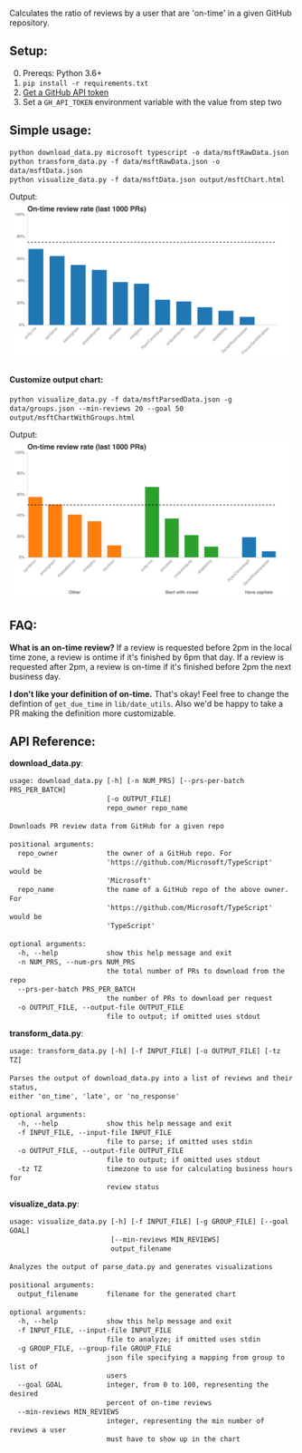 Calculates the ratio of reviews by a user that are 'on-time' in a given GitHub repository.

## Setup:
0. Prereqs: Python 3.6+
1. `pip install -r requirements.txt`
2. [Get a GitHub API token][get-token]
3. Set a `GH_API_TOKEN` environment variable with the value from step two

## Simple usage:

```
python download_data.py microsoft typescript -o data/msftRawData.json
python transform_data.py -f data/msftRawData.json -o data/msftData.json
python visualize_data.py -f data/msftData.json output/msftChart.html
```

Output:
![microsoft-typescript-on-time-reviews](output/msftChart.png?raw=true)

#### Customize output chart:

```
python visualize_data.py -f data/msftParsedData.json -g data/groups.json --min-reviews 20 --goal 50 output/msftChartWithGroups.html
```

Output:
![microsoft-typescript-on-time-reviews-with-groups](output/msftChartWithGroups.png?raw=true)


## FAQ:

**What is an on-time review?**
If a review is requested before 2pm in the local time zone, a review is ontime if it's finished by 6pm that day.
If a review is requested after 2pm, a review is on-time if it's finished before 2pm the next business day.

**I don't like your definition of on-time.**
That's okay! Feel free to change the defintion of `get_due_time` in `lib/date_utils`.
Also we'd be happy to take a PR making the definition more customizable.

## API Reference:

**download_data.py**:
```
usage: download_data.py [-h] [-n NUM_PRS] [--prs-per-batch PRS_PER_BATCH]
                        [-o OUTPUT_FILE]
                        repo_owner repo_name

Downloads PR review data from GitHub for a given repo

positional arguments:
  repo_owner            the owner of a GitHub repo. For
                        'https://github.com/Microsoft/TypeScript' would be
                        'Microsoft'
  repo_name             the name of a GitHub repo of the above owner. For
                        'https://github.com/Microsoft/TypeScript' would be
                        'TypeScript'

optional arguments:
  -h, --help            show this help message and exit
  -n NUM_PRS, --num-prs NUM_PRS
                        the total number of PRs to download from the repo
  --prs-per-batch PRS_PER_BATCH
                        the number of PRs to download per request
  -o OUTPUT_FILE, --output-file OUTPUT_FILE
                        file to output; if omitted uses stdout
```

**transform_data.py**:
```
usage: transform_data.py [-h] [-f INPUT_FILE] [-o OUTPUT_FILE] [-tz TZ]

Parses the output of download_data.py into a list of reviews and their status,
either 'on_time', 'late', or 'no_response'

optional arguments:
  -h, --help            show this help message and exit
  -f INPUT_FILE, --input-file INPUT_FILE
                        file to parse; if omitted uses stdin
  -o OUTPUT_FILE, --output-file OUTPUT_FILE
                        file to output; if omitted uses stdout
  -tz TZ                timezone to use for calculating business hours for
                        review status
```

**visualize_data.py**:
```
usage: visualize_data.py [-h] [-f INPUT_FILE] [-g GROUP_FILE] [--goal GOAL]
                         [--min-reviews MIN_REVIEWS]
                         output_filename

Analyzes the output of parse_data.py and generates visualizations

positional arguments:
  output_filename       filename for the generated chart

optional arguments:
  -h, --help            show this help message and exit
  -f INPUT_FILE, --input-file INPUT_FILE
                        file to analyze; if omitted uses stdin
  -g GROUP_FILE, --group-file GROUP_FILE
                        json file specifying a mapping from group to list of
                        users
  --goal GOAL           integer, from 0 to 100, representing the desired
                        percent of on-time reviews
  --min-reviews MIN_REVIEWS
                        integer, representing the min number of reviews a user
                        must have to show up in the chart
```

[get-token]: https://help.github.com/articles/creating-an-access-token-for-command-line-use/


